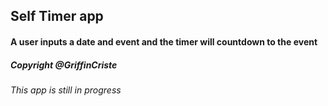 
## Self Timer app

#### A user inputs a date and event and the timer will countdown to the event

##### Copyright @GriffinCriste

###### This app is still in progress
